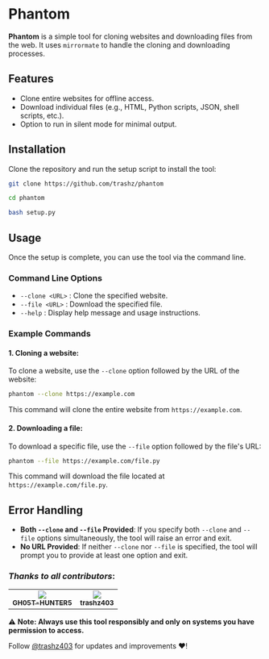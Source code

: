 # Phantom

**Phantom** is a simple tool for cloning websites and downloading files from the web. It uses `mirrormate` to handle the cloning and downloading processes.

## Features

- Clone entire websites for offline access.
- Download individual files (e.g., HTML, Python scripts, JSON, shell scripts, etc.).
- Option to run in silent mode for minimal output.

## Installation

Clone the repository and run the setup script to install the tool:

```bash
git clone https://github.com/trashz/phantom
```
 
```bash
cd phantom
```

```bash
bash setup.py
```

## Usage

Once the setup is complete, you can use the tool via the command line.

### Command Line Options

- `--clone <URL>` : Clone the specified website.
- `--file <URL>` : Download the specified file.
- `--help` : Display help message and usage instructions.

### Example Commands

#### 1. Cloning a website:

To clone a website, use the `--clone` option followed by the URL of the website:

```bash
phantom --clone https://example.com
```

This command will clone the entire website from `https://example.com`.

#### 2. Downloading a file:

To download a specific file, use the `--file` option followed by the file's URL:

```bash
phantom --file https://example.com/file.py
```

This command will download the file located at `https://example.com/file.py`.

## Error Handling

- **Both `--clone` and `--file` Provided**: If you specify both `--clone` and `--file` options simultaneously, the tool will raise an error and exit.
- **No URL Provided**: If neither `--clone` nor `--file` is specified, the tool will prompt you to provide at least one option and exit.

### *Thanks to all contributors*:

<table>
  <tr align="center">
    <td><a href="https://github.com/GH05THUNTER5"><img src="https://avatars.githubusercontent.com/u/108191615?v=100" /><br /><sub><b>GH05T-HUNTER5</b></sub></a></td>
    <td><a href="https://github.com/trashz403"><img src="https://avatars.githubusercontent.com/u/107699834?v=100" /><br /><sub><b>trashz403</b></sub></a></td>
  </tr>
<table>
  
⚠ **Note: Always use this tool responsibly and only on systems you have permission to access.**

Follow [@trashz403](https://github.com/trashz403) for updates and improvements ❤!
